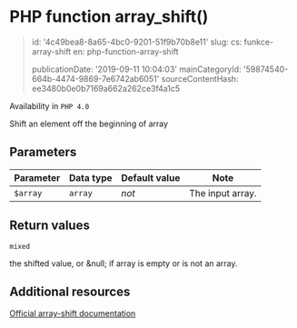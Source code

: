 PHP function array_shift()
==========================

> id: '4c49bea8-8a65-4bc0-9201-51f9b70b8e11'
> slug:
> 	cs: funkce-array-shift
> 	en: php-function-array-shift
> 
> publicationDate: '2019-09-11 10:04:03'
> mainCategoryId: '59874540-664b-4474-9869-7e6742ab6051'
> sourceContentHash: ee3480b0e0b7169a662a262ce3f4a1c5

Availability in `PHP 4.0`

Shift an element off the beginning of array


Parameters
--------------

| Parameter | Data type | Default value | Note |
|-----|-----|-----|-----|
| `$array` | `array` | *not* | The input array. |


Return values
----------------

`mixed`

the shifted value, or &null; if array is
empty or is not an array.

Additional resources
------------

[Official array-shift documentation](https://www.php.net/manual/en/function.array-shift.php)
